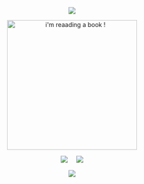 <div align="center">
  <img src="https://capsule-render.vercel.app/api?type=waving&color=gradient&height=160&section=header&text=Hi!%20I%27m%20Krittin!&fontAlign=50&fontAlignY=70&fontSize=90&fontColor=000000&animation=fadeIn">
    </div> 
<p align="center">
  <img src="https://tuliptgr.github.io/randominclass/img/kkrittin.png" alt="i'm reaading a book !" width="300" >
</p>

<p align='center'>
  <a href="https://www.facebook.com/suea.krittin/"><img src="https://img.shields.io/badge/Facebook-1877F2?style=for-the-badge&logo=facebook&logoColor=white" /></a>&nbsp;&nbsp;&nbsp;&nbsp;
  <a href="https://www.instagram.com/kk_suea/"><img src="https://img.shields.io/badge/Instagram-E4405F?style=for-the-badge&logo=instagram&logoColor=white" /></a>
</p>

<p align='center'>
  <a href="#"><img src="https://visitor-badge.glitch.me/badge?page_id=tuliptgr?style=for-the-badge&logo=appveyor"></a>
</p>
<!--
**tuliptgr/tuliptgr** is a ✨ _special_ ✨ repository because its `README.md` (this file) appears on your GitHub profile.

Here are some ideas to get you started:

- 🔭 I’m currently working on ...
- 🌱 I’m currently learning ...
- 👯 I’m looking to collaborate on ...
- 🤔 I’m looking for help with ...
- 💬 Ask me about ...
- 📫 How to reach me: ...
- 😄 Pronouns: ...
- ⚡ Fun fact: ...
-->
